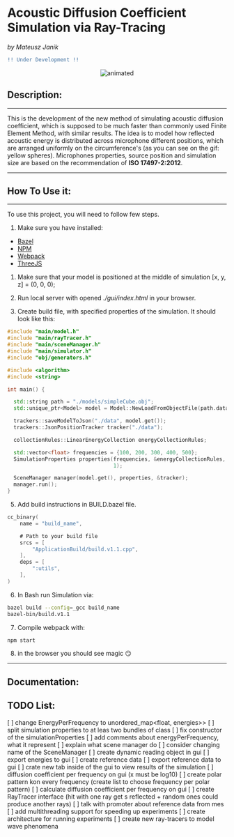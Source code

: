 # **Acoustic Diffusion Coefficient Simulation via Ray-Tracing**
*by Mateusz Janik*


```diff
!! Under Development !!
```

<p align="center">
<img src="githubContent/demo.gif" alt="animated" />
</p>


## Description:
---
This is the development of the new method of simulating acoustic diffusion coefficient, which is supposed to be much faster than commonly used Finite Element Method, with similar results. The idea is to model how reflected acoustic energy is distributed across microphone different positions, which are arranged uniformly on the circumference's (as you can see on the gif: yellow spheres). Microphones properties, source position and simulation size are based on the recommendation of **ISO 17497-2:2012**.

---

## How To Use it:

---

To use this project, you will need to follow few steps.

1. Make sure you have installed:
- [Bazel](https://bazel.build/)
- [NPM](https://www.npmjs.com/)
- [Webpack](https://webpack.js.org/)
- [ThreeJS](https://threejs.org/)

1. Make sure that your model is positioned at the middle of simulation [x, y, z] = (0, 0, 0);

2. Run local server with opened *./gui/index.html* in your browser.

3. Create build file, with specified properties of the simulation. It should look like this:

```cpp
#include "main/model.h"
#include "main/rayTracer.h"
#include "main/sceneManager.h"
#include "main/simulator.h"
#include "obj/generators.h"

#include <algorithm>
#include <string>

int main() {

  std::string path = "./models/simpleCube.obj";
  std::unique_ptr<Model> model = Model::NewLoadFromObjectFile(path.data());

  trackers::saveModelToJson("./data", model.get());
  trackers::JsonPositionTracker tracker("./data");

  collectionRules::LinearEnergyCollection energyCollectionRules;

  std::vector<float> frequencies = {100, 200, 300, 400, 500};
  SimulationProperties properties(frequencies, &energyCollectionRules, 500, 37,
                                  1);

  SceneManager manager(model.get(), properties, &tracker);
  manager.run();
}
```

5. Add build instructions in BUILD.bazel file.
```Go
cc_binary(
    name = "build_name",

    # Path to your build file
    srcs = [
        "ApplicationBuild/build.v1.1.cpp",
    ],
    deps = [
        ":utils",
    ],
)
```

6. In Bash run Simulation via:
```Bash
bazel build --config=_gcc build_name
bazel-bin/build.v1.1
```
7. Compile webpack with:
```Bash
npm start
```
8. in the browser you should see magic :smirk:

---

## Documentation:

## TODO List:

[ ] change EnergyPerFrequency to unordered_map<float, energies>>
[ ] split simulation properties to at leas two bundles of class
[ ] fix constructor of the simulationProperties
[ ] add comments about energyPerFrequency, what it represent
[ ] explain what scene manager do
[ ] consider changing name of the SceneManager
[ ] create dynamic reading object in gui
[ ] export energies to gui
[ ] create reference data
[ ] export reference data to gui
[ ] crate new tab inside of the gui to view results of the simulation
[ ] diffusion coefficient per frequency on gui (x must be log10)
[ ] create polar pattern kon every frequency
 (create list to choose frequency per polar pattern)
[ ] calculate diffusion coefficient per frequency on gui
[ ] create RayTracer interface (hit with one ray get s reflected + random ones
could produce another rays)
[ ] talk with promoter about reference data from mes
[ ] add multithreading support for speeding up experiments
[ ] create architecture for running experiments
[ ] create new ray-tracers to model wave phenomena